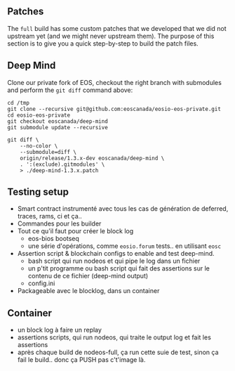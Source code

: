 Patches
-----------------------------

The `full` build has some custom patches that we developed that we did not upstream yet (and we might never upstream them). The purpose of
this section is to give you a quick step-by-step to build the patch files.

Deep Mind
------------------------------

Clone our private fork of EOS, checkout the right branch with submodules and perform the `git diff` command above:

```
cd /tmp
git clone --recursive git@github.com:eoscanada/eosio-eos-private.git
cd eosio-eos-private
git checkout eoscanada/deep-mind
git submodule update --recursive

git diff \
    --no-color \
    --submodule=diff \
    origin/release/1.3.x-dev eoscanada/deep-mind \
    . ':(exclude).gitmodules' \
    > ./deep-mind-1.3.x.patch
```

Testing setup
-------------

* Smart contract instrumenté avec tous les cas de génération de deferred, traces, rams, ci et ça..
* Commandes pour les builder
* Tout ce qu'il faut pour créer le block log
  * eos-bios bootseq
  * une série d'opérations, comme `eosio.forum` tests.. en utilisant `eosc`
* Assertion script & blockchain configs to enable and test deep-mind.
  * bash script qui run nodeos et qui pipe le log dans un fichier
  * un p'tit programme ou bash script qui fait des assertions sur le contenu de ce fichier (deep-mind output)
  * config.ini
* Packageable avec le blocklog, dans un container


Container
---------

* un block log à faire un replay
* assertions scripts, qui run nodeos, qui traite le output log et fait les assertions
* après chaque build de nodeos-full, ça run cette suie de test, sinon ça fail le build.. donc ça PUSH pas c't'image là.

